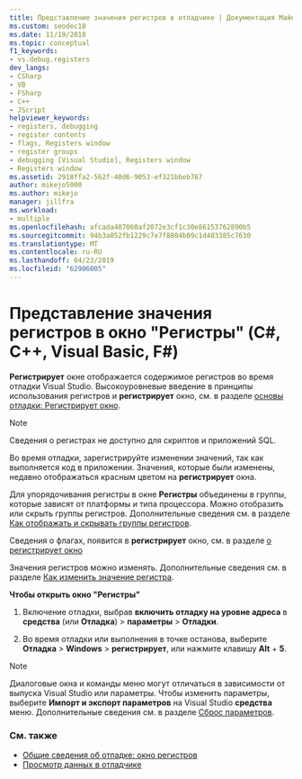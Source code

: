 ```yaml
---
title: Представление значения регистров в отладчике | Документация Майкрософт
ms.custom: seodec18
ms.date: 11/19/2018
ms.topic: conceptual
f1_keywords:
- vs.debug.registers
dev_langs:
- CSharp
- VB
- FSharp
- C++
- JScript
helpviewer_keywords:
- registers, debugging
- register contents
- flags, Registers window
- register groups
- debugging [Visual Studio], Registers window
- Registers window
ms.assetid: 2918ffa2-562f-40d6-9053-ef321bbeb767
author: mikejo5000
ms.author: mikejo
manager: jillfra
ms.workload:
- multiple
ms.openlocfilehash: afcada407060af2072e3cf1c30e86153762890b5
ms.sourcegitcommit: 94b3a052fb1229c7e7f8804b09c1d403385c7630
ms.translationtype: MT
ms.contentlocale: ru-RU
ms.lasthandoff: 04/23/2019
ms.locfileid: "62906005"
---
```

# <a name="view-register-values-in-the-registers-window-c-c-visual-basic-f"></a>Представление значения регистров в окно "Регистры" (C#, C++, Visual Basic, F#)

**Регистрирует** окне отображается содержимое регистров во время отладки Visual Studio. Высокоуровневые введение в принципы использования регистров и **регистрирует** окно, см. в разделе [основы отладки: Регистрирует окно](../debugger/debugging-basics-registers-window.md).

> [!NOTE]
> Сведения о регистрах не доступно для скриптов и приложений SQL.

Во время отладки, зарегистрируйте изменении значений, так как выполняется код в приложении. Значения, которые были изменены, недавно отображаться красным цветом на **регистрирует** окна.

Для упорядочивания регистры в окне **Регистры** объединены в группы, которые зависят от платформы и типа процессора. Можно отобразить или скрыть группы регистров. Дополнительные сведения см. в разделе [Как отображать и скрывать группы регистров](../debugger/how-to-display-and-hide-register-groups.md).

Сведения о флагах, появится в **регистрирует** окно, см. в разделе [о регистрирует окно](../debugger/debugging-basics-registers-window.md)

Значения регистров можно изменять. Дополнительные сведения см. в разделе [Как изменить значение регистра](../debugger/how-to-edit-a-register-value.md).

**Чтобы открыть окно "Регистры"**

1. Включение отладки, выбрав **включить отладку на уровне адреса** в **средства** (или **Отладка**) > **параметры**  >  **Отладки**.

1. Во время отладки или выполнения в точке останова, выберите **Отладка** > **Windows** > **регистрирует**, или нажмите клавишу **Alt** + **5**.

>[!NOTE]
>Диалоговые окна и команды меню могут отличаться в зависимости от выпуска Visual Studio или параметры. Чтобы изменить параметры, выберите **Импорт и экспорт параметров** на Visual Studio **средства** меню. Дополнительные сведения см. в разделе [Сброс параметров](../ide/environment-settings.md#reset-settings).

### <a name="see-also"></a>См. также

- [Общие сведения об отладке: окно регистров](../debugger/debugging-basics-registers-window.md)
- [Просмотр данных в отладчике](../debugger/viewing-data-in-the-debugger.md)
